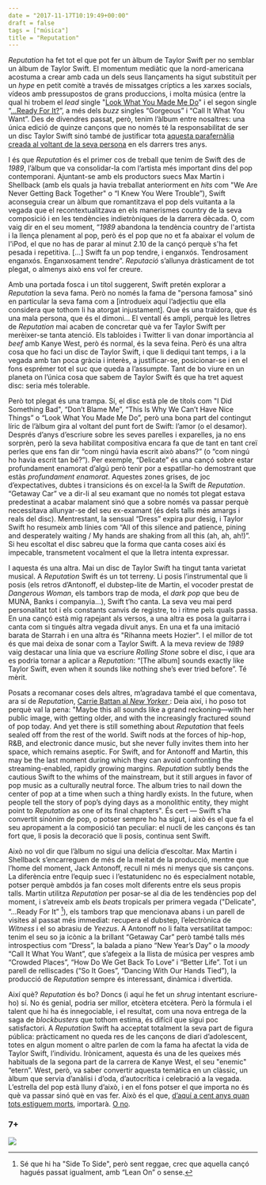 ```yaml
---
date = "2017-11-17T10:19:49+00:00"
draft = false
tags = ["música"]
title = "Reputation"
---
```

*Reputation* ha fet tot el que pot fer un àlbum de Taylor Swift per no semblar un àlbum de Taylor Swift. El momentum mediàtic que la nord-americana acostuma a crear amb cada un dels seus llançaments ha sigut substituït per un *hype* en petit comitè a través de missatges críptics a les xarxes socials, vídeos amb pressupostos de grans produccions, i molta música (entre la qual hi trobem el *lead* single "[Look What You Made Me Do](http://enricllonch.com/post/164593104564/track-review-look-what-you-made-me-do)" i el segon single “[...Ready For It?](http://enricllonch.com/post/164977309399/track-review-ready-for-it)”, a més dels *buzz* singles “Gorgeous” i “Call It What You Want”. Des de divendres passat, però, tenim l’àlbum entre nosaltres: una única edició de quinze cançons que no només té la responsabilitat de ser un disc Taylor Swift sinó també de justificar tota [aquesta parafernàlia creada al voltant de la seva persona](https://www.buzzfeed.com/eleanorbate/draaaaaaaaaaaamaaaaaa?utm_term=.wt6ONylVkV#.vq9kyV5AZA) en els darrers tres anys.

<!-- more -->

I és que *Reputation* és el primer cos de treball que tenim de Swift des de *1989*, l’àlbum que va consolidar-la com l’artista més important dins del pop contemporani. Ajuntant-se amb els productors suecs Max Martin i Shellback (amb els quals ja havia treballat anteriorment en *hits* com "We Are Never Getting Back Together" o “I Knew You Were Trouble”), Swift aconseguia crear un àlbum que romantitzava el pop dels vuitanta a la vegada que el recontextualitzava en els manerismes country de la seva composició i en les tendències indietròniques de la darrera dècada. O, com vaig dir en el seu moment, “*1989* abandona la tendència country de l'artista i la llença plenament al pop, però és el pop que no et fa abaixar el volum de l'iPod, el que no has de parar al minut 2.10 de la cançó perquè s'ha fet pesada i repetitiva. [...] Swift fa un pop tendre, i enganxós. Tendrosament enganxós. Enganxosament tendre”. *Reputació* s’allunya dràsticament de tot plegat, o almenys això ens vol fer creure.

Amb una portada fosca i un títol suggerent, Swift pretén explorar a *Reputation* la seva fama. Però no només la fama de "persona famosa" sinó en particular la seva fama com a [introdueix aquí l’adjectiu que ella considera que tothom li ha atorgat injustament]. Que és una traïdora, que és una mala persona, que és el dimoni… El ventall és ampli, perquè les lletres de *Reputation* mai acaben de concretar què va fer Taylor Swift per merèixer-se tanta atenció. Els tabloides i Twitter li van donar importància al *beef* amb Kanye West, però és normal, és la seva feina. Però és una altra cosa que ho faci un disc de Taylor Swift, i que li dediqui tant temps, i a la vegada amb tan poca gràcia i interès, a justificar-se, posicionar-se i en el fons esprémer tot el suc que queda a l’assumpte. Tant de bo viure en un planeta on l’única cosa que sabem de Taylor Swift és que ha tret aquest disc: seria més tolerable.

Però tot plegat és una trampa. Sí, el disc està ple de títols com "I Did Something Bad", “Don’t Blame Me”, “This Is Why We Can’t Have Nice Things” o “Look What You Made Me Do”, però una bona part del contingut líric de l’àlbum gira al voltant del punt fort de Swift: l’amor (o el desamor). Després d’anys d’escriure sobre les seves parelles i exparelles, ja no ens sorprèn, però la seva habilitat compositiva encara fa que de tant en tant creï perles que ens fan dir “com ningú havia escrit això abans?” (o “com ningú ho havia escrit tan bé?”). Per exemple, “Delicate” és una cançó sobre estar profundament enamorat d’algú però tenir por a espatllar-ho demostrant que estàs *profundament enamorat*. Aquestes zones grises, de joc d’expectatives, dubtes i transicions és on excel·la la Swift de *Reputation*. “Getaway Car” ve a dir-li al seu examant que no només tot plegat estava predestinat a acabar malament sinó que a sobre només va passar perquè necessitava allunyar-se del seu ex-examant (és dels talls més amargs i reals del disc). Mentrestant, la sensual “Dress” expira pur desig, i Taylor Swift ho resumeix amb línies com “All of this silence and patience, pining and desperately waiting / My hands are shaking from all this (ah, ah, ah!)”. Si heu escoltat el disc sabreu que la forma que canta coses així és impecable, transmetent vocalment el que la lletra intenta expressar.

I aquesta és una altra. Mai un disc de Taylor Swift ha tingut tanta varietat musical. A *Reputation* Swift és un tot terreny. Li posis l’instrumental que li posis (els retros d’Antonoff, el dubstep-lite de Martin, el vocoder prestat de *Dangerous Woman*, els tambors trap de moda, el *dark pop* que beu de MUNA, Banks i companyia…), Swift t’ho canta. La seva veu mai perd personalitat tot i els constants canvis de registre, to i ritme pels quals passa. En una cançó està mig rapejant als versos, a una altra es posa la guitarra i canta com si tingués altra vegada divuit anys. En una et fa una imitació barata de Starrah i en una altra és "Rihanna meets Hozier". I el millor de tot és que mai deixa de sonar com a Taylor Swift. A la meva review de *1989* vaig destacar una línia que va escriure *Rolling Stone* sobre el disc, i que ara es podria tornar a aplicar a *Reputation*: “[The album] sounds exactly like Taylor Swift, even when it sounds like nothing she’s ever tried before”. Té mèrit.

Posats a recomanar coses dels altres, m’agradava també el que comentava, ara sí de *Reputation*, [Carrie Battan al *New Yorker*                   ](https://www.newyorker.com/magazine/2017/11/27/taylor-swifts-confessions-on-reputation): Deia així, i ho poso tot perquè val la pena: "Maybe this all sounds like a grand reckoning—with her public image, with getting older, and with the increasingly fractured sound of pop today. And yet there is still something about *Reputation* that feels sealed off from the rest of the world. Swift nods at the forces of hip-hop, R&B, and electronic dance music, but she never fully invites them into her space, which remains aseptic. For Swift, and for Antonoff and Martin, this may be the last moment during which they can avoid confronting the streaming-enabled, rapidly growing margins. *Reputation* subtly bends the cautious Swift to the whims of the mainstream, but it still argues in favor of pop music as a culturally neutral force. The album tries to nail down the center of pop at a time when such a thing hardly exists. In the future, when people tell the story of pop’s dying days as a monolithic entity, they might point to *Reputation* as one of its final chapters". És cert — Swift s’ha convertit sinònim de pop, o potser sempre ho ha sigut, i això és el que fa el seu apropament a la composició tan peculiar: el nucli de les cançons és tan fort que, li posis la decoració que li posis, continua sent Swift.

Això no vol dir que l’àlbum no sigui una delícia d’escoltar. Max Martin i Shellback s’encarreguen de més de la meitat de la producció, mentre que l’home del moment, Jack Antonoff, recull ni més ni menys que sis cançons. La diferència entre l’equip suec i l’estatunidenc no és especialment notable, potser perquè ambdós ja fan coses molt diferents entre els seus propis talls. Martin utilitza *Reputation* per posar-se al dia de les tendències pop del moment, i s’atreveix amb els *beats* tropicals per primera vegada ("Delicate", “...Ready For It” [^1]), els tambors trap que mencionava abans i un parell de visites al passat més immediat: recupera el dubstep, l’electrònica de *Witness* i el so abrasiu de *Yeezus*. A Antonoff no li falta versatilitat tampoc: tenim el seu so ja icònic a la brillant “Getaway Car” però també talls més introspectius com “Dress”, la balada a piano “New Year’s Day” o la *moody* “Call It What You Want”, que s’afegeix a la llista de música per vespres amb “Crowded Places”, “How Do We Get Back To Love” i “Better Life”. Tot i un parell de relliscades (“So It Goes”, “Dancing With Our Hands Tied”), la producció de *Reputation* sempre és interessant, dinàmica i divertida.

Així què? *Reputation* és bo? Doncs (i aquí he fet un *shrug* intentant escriure-ho) sí. No és genial, podria ser millor, etcètera etcètera. Però la fórmula i el talent que hi ha és innegociable, i el resultat, com una nova entrega de la saga de *blockbusters* que tothom estima, és difícil que sigui poc satisfactori. A *Reputation* Swift ha acceptat totalment la seva part de figura pública: pràcticament no queda res de les cançons de diari d’adolescent, totes en algun moment o altre parlen de com la fama ha afectat la vida de Taylor Swift, l’individu. Irònicament, aquesta és una de les queixes més habituals de la segona part de la carrera de Kanye West, el seu "enemic" “etern”. West, però, va saber convertir aquesta temàtica en un clàssic, un àlbum que servia d’anàlisi i d’oda, d’autocrítica i celebració a la vegada. L’estrella del pop està lluny d’això, i en el fons potser el que importa no és què va passar sinó què en vas fer. Això és el que, [d’aquí a cent anys quan tots estiguem morts](http://trace.tv/wp-content/uploads/2016/08/KW-TWEET.png), importarà. [O no](https://www.youtube.com/watch?v=Tjoku0zdFfc).

[^1]: Sé que hi ha "Side To Side", però sent reggae, crec que aquella cançó hagués passat igualment, amb “Lean On” o sense.

### 7+

<img id="splash" src="https://78.media.tumblr.com/9de8f79ed4563be9819ff7b0a795e77b/tumblr_ozk5g9DtsY1u00ofno1_1280.png">